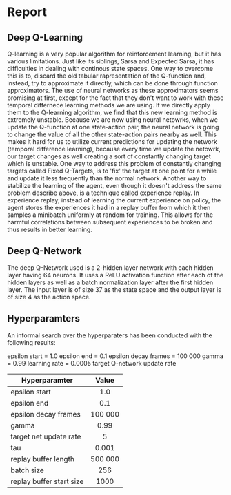 # Report

## Deep Q-Learning
Q-learning is a very popular algorithm for reinforcement learning, but it has various limitations. Just like its siblings, Sarsa and Expected Sarsa, it has difficulties in dealing with continous state spaces. One way to overcome this is to, discard the old tabular rapresentation of the Q-function and, instead, try to approximate it directly, which can be done through function approximators.
The use of neural networks as these approximators seems promising at first, except for the fact that they don't want to work with these temporal differnece learning methods we are using. If we directly apply them to the Q-learning algorithm, we find that this new learning method is extremely unstable. Because we are now using neural netowrks, when we update the Q-function at one state-action pair, the neural network is going to change the value of all the other state-action pairs nearby as well. This makes it hard for us to utilize current predictions for updating the network (temporal difference learning), because every time we update the netowrk, our target changes as well creating a sort of constantly changing target which is unstable.
One way to address this problem of constantly changing targets called Fixed Q-Targets, is to 'fix' the target at one point for a while and update it less frequently than the normal network.
Another way to stabilize the learning of the agent, even though it doesn't address the same problem describe above, is a technique called experience replay. In experience replay, instead of learning the current experience on policy, the agent stores the experiences it had in a replay buffer from which it then samples a minibatch uniformly at random for training. This allows for the harmful correlations between subsequent experiences to be broken and thus results in better learning.

## Deep Q-Network
The deep Q-Network used is a 2-hidden layer network with each hidden layer having 64 neurons. It uses a ReLU activation function after each of the hidden layers as well as a batch normalization layer after the first hidden layer. The input layer is of size 37 as the state space and the output layer is of size 4 as the action space.

## Hyperparamters
An informal search over the hyperparaters has been conducted with the following results:

  epsilon start        = 1.0
  epsilon end   = 0.1
  epsilon decay frames = 100 000
  gamma = 0.99
  learning rate = 0.0005
  target Q-network update rate

|     Hyperparamter             |      Value                      |
|-------------------------------|:-------------------------------:|
|    epsilon start              |          1.0                    |
|    epsilon end                |          0.1                    |
|    epsilon decay frames       |          100 000                |
|    gamma                      |          0.99                   |
|    target net update rate     |          5                      |
|    tau                        |          0.001                  |
|    replay buffer length       |          500 000                |
|    batch size                 |          256                    |
|    replay buffer start size   |          1000                   |









